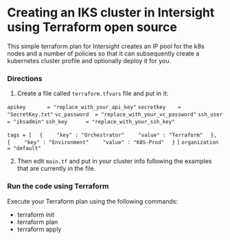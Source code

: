 # Creating an IKS cluster in Intersight using Terraform open source

This simple terraform plan for Intersight creates an IP pool for the k8s nodes and a number of policies so that it can subsequently create a kubernetes cluster profile and optionally deploy it for you.

### Directions

1. Create a file called `terraform.tfvars` file and put in it:

`apikey       = "replace_with_your_api_key"`
`secretkey    = "SecretKey.txt"`
`vc_password  = "replace_with_your_vc_password"`
`ssh_user     = "iksadmin"`
`ssh_key      = "replace_with_your_ssh_key"`

`tags = [`
`  {`
`    "key" : "Orchestrator"`
`    "value" : "Terraform"`
`  },`
`  {`
`    "key" : "Environment"`
`    "value" : "K8S-Prod"`
`  }`
`]`
`organization = "default"`


2. Then edit `main.tf` and put in your cluster info following the examples that are currently in the file.

### Run the code using Terraform

Execute your Terraform plan using the following commands:
   - terraform init
   - terraform plan
   - terraform apply
